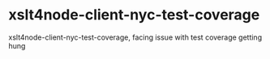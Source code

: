 # xslt4node-client-nyc-test-coverage
xslt4node-client-nyc-test-coverage, facing issue with test coverage getting hung

